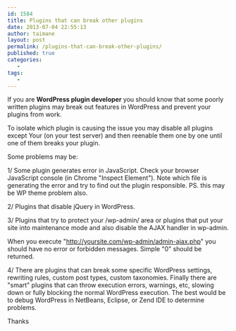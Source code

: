 ```yaml
---
id: 1584
title: Plugins that can break other plugins
date: 2013-07-04 22:55:13
author: taimane
layout: post
permalink: /plugins-that-can-break-other-plugins/
published: true
categories:
   -
tags:
   -
---
```

If you are <strong>WordPress plugin developer</strong> you should know that some poorly written plugins may break out features in WordPress and prevent your plugins from work. 
To isolate which plugin is causing the issue you may disable all plugins except Your (on your test server) and then reenable them one by one until one of them breaks your plugin. 
Some problems may be:

1/ Some plugin generates error in JavaScript. Check your browser JavaScript console (in Chrome "Inspect Element"). Note which file is generating the error and try to find out the plugin responsible. PS. this may be WP theme problem also.

2/ Plugins that disable jQuery in WordPress. 

3/ Plugins that try to protect your /wp-admin/ area or plugins that put your site into maintenance mode and also disable the AJAX handler in wp-admin. 
When you execute "http://yoursite.com/wp-admin/admin-ajax.php" you should have no error or forbidden messages. Simple "0" should be returned.  

4/ There are plugins that can break some specific WordPress settings, rewriting rules, custom post types, custom taxonomies. Finally there are "smart" plugins that can throw execution errors, warnings, etc, slowing down or fully blocking the normal WordPress execution. The best would be to debug WordPress in NetBeans, Eclipse, or Zend IDE to determine problems.


Thanks
  

